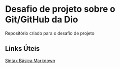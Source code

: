 # Desafio de projeto sobre o Git/GitHub da Dio
Repositório criado para o desafio de projeto

## Links Úteis
[Sintax Básica Markdown](https://www.markdownguide.org/)
